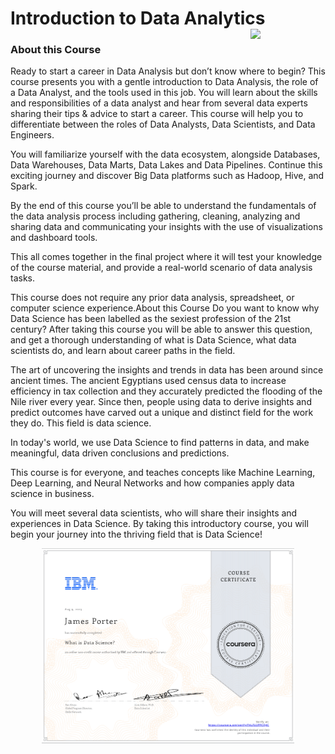 # Introduction to Data Analytics   <img src="https://raw.githubusercontent.com/roshangrewal/IBM-Data-Science-Professional-Certification/master/IBM-Banner.png" align="right" width="120" />

### About this Course
Ready to start a career in Data Analysis but don’t know where to begin? This course presents you with a gentle introduction to Data Analysis, the role of a Data Analyst, and the tools used in this job. You will learn about the skills and responsibilities of a data analyst and hear from several data experts sharing their tips & advice to start a career. This course will help you to differentiate between the roles of Data Analysts, Data Scientists, and Data Engineers. 

You will familiarize yourself with the data ecosystem, alongside Databases, Data Warehouses, Data Marts, Data Lakes and Data Pipelines. Continue this exciting journey and discover Big Data platforms such as Hadoop, Hive, and Spark.  

By the end of this course you’ll be able to understand the fundamentals of the data analysis process including gathering, cleaning, analyzing and sharing data and communicating your insights with the use of visualizations and dashboard tools. 

This all comes together in the final project where it will test your knowledge of the course material, and provide a real-world scenario of data analysis tasks.  

This course does not require any prior data analysis, spreadsheet, or computer science experience.About this Course
Do you want to know why Data Science has been labelled as the sexiest profession of the 21st century? After taking this course you will be able to answer this question, and get a thorough understanding of what is Data Science, what data scientists do, and learn about career paths in the field. 

The art of uncovering the insights and trends in data has been around since ancient times. The ancient Egyptians used census data to increase efficiency in tax collection and they accurately predicted the flooding of the Nile river every year. Since then, people using data to derive insights and predict outcomes have carved out a unique and distinct field for the work they do. This field is data science.  

In today's world, we use Data Science to find patterns in data, and make meaningful, data driven conclusions and predictions.  

This course is for everyone, and teaches concepts like Machine Learning, Deep Learning, and Neural Networks  and how companies apply data science in business.  

You will meet several data scientists, who will share their insights and experiences in Data Science. By taking this introductory course, you will begin your journey into the thriving field that is Data Science!


<p align="center">
<img src="/IBM_Courses/What_is_Data_Science/What_Data_Science.png" width=80% height=80%>

